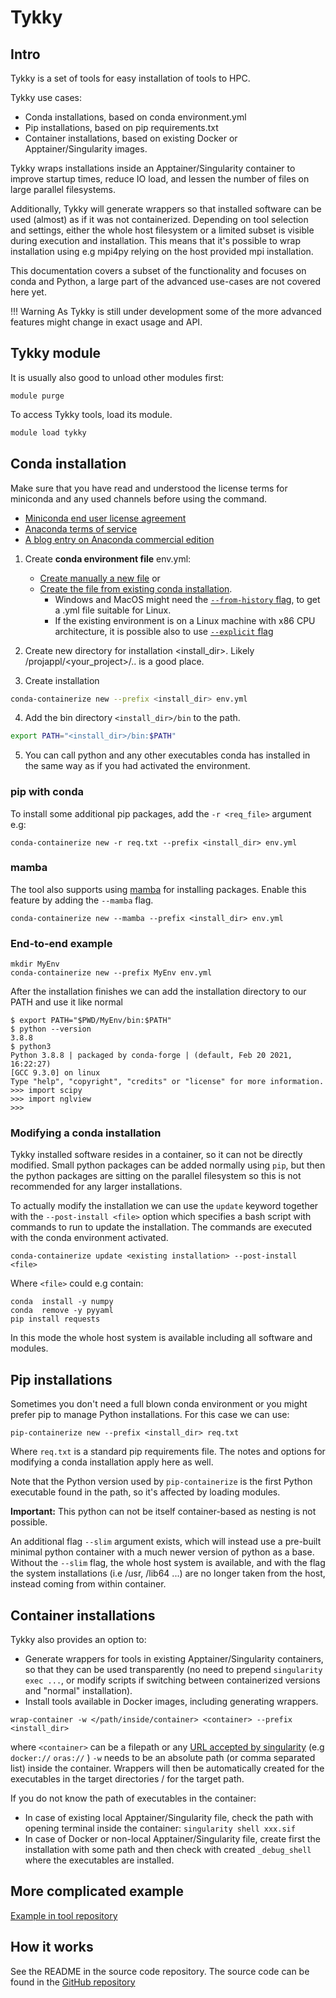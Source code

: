 # Tykky

## Intro

Tykky is a set of tools for easy installation of tools to HPC. 

Tykky use cases:

* Conda installations, based on conda environment.yml
* Pip installations, based on pip requirements.txt
* Container installations, based on existing Docker or Apptainer/Singularity images.

Tykky wraps installations inside 
an Apptainer/Singularity container to improve startup times, 
reduce IO load, and lessen the number of files on large parallel filesystems. 

Additionally, Tykky will generate wrappers so that installed
software can be used (almost) as if it was not containerized. Depending
on tool selection and settings, either the whole host filesystem or
a limited subset is visible during execution and installation. This means that
it's possible to wrap installation using e.g mpi4py relying on the host provided
mpi installation. 

This documentation covers a subset of the functionality and focuses on
conda and Python, a large part of the advanced use-cases
are not covered here yet.

!!! Warning
    As Tykky is still under development some of the more advanced features might change in exact usage and API.

## Tykky module

It is usually also good to unload other modules first: 

```
module purge
```

To access Tykky tools, load its module. 

```bash
module load tykky
```

## Conda installation

Make sure that you have read and understood the license terms for miniconda and any used channels
before using the command. 

- [Miniconda end user license agreement](https://www.anaconda.com/end-user-license-agreement-miniconda)
- [Anaconda terms of service](https://www.anaconda.com/terms-of-service)
- [A blog entry on Anaconda commercial edition](https://www.anaconda.com/blog/anaconda-commercial-edition-faq)

1) Create **conda environment file** env.yml: 
	* [Create manually a new file](https://conda.io/projects/conda/en/latest/user-guide/tasks/manage-environments.html#create-env-file-manually) or 
	* [Create the file from existing conda installation](https://conda.io/projects/conda/en/latest/user-guide/tasks/manage-environments.html#sharing-an-environment). 
		* Windows and MacOS might need the [`--from-history` flag](https://conda.io/projects/conda/en/latest/user-guide/tasks/manage-environments.html#exporting-an-environment-file-across-platforms), to get a .yml file suitable for Linux.
		* If the existing environment is on a Linux machine with x86 CPU architecture, it is possible also to use [`--explicit` flag](https://conda.io/projects/conda/en/latest/user-guide/tasks/manage-environments.html#building-identical-conda-environments)

2) Create new directory for installation <install_dir>. Likely /projappl/<your_project>/.. is a good place.

3) Create installation

```bash
conda-containerize new --prefix <install_dir> env.yml
```

4) Add the bin directory `<install_dir>/bin` to the path. 

```bash
export PATH="<install_dir>/bin:$PATH"
```

5) You can call python and any other executables conda has installed in the same way as if you had activated the environment. 

### pip with conda

To install some additional pip packages, add the `-r <req_file>` argument e.g: 

```
conda-containerize new -r req.txt --prefix <install_dir> env.yml
```

### mamba 
The tool also supports using [mamba](https://github.com/mamba-org/mamba) 
for installing packages. Enable this feature by adding the `--mamba` flag. 

```
conda-containerize new --mamba --prefix <install_dir> env.yml
```


### End-to-end example 


```
mkdir MyEnv
conda-containerize new --prefix MyEnv env.yml 
```
After the installation finishes we can add the installation directory to our PATH
and use it like normal

```
$ export PATH="$PWD/MyEnv/bin:$PATH"
$ python --version
3.8.8
$ python3
Python 3.8.8 | packaged by conda-forge | (default, Feb 20 2021, 16:22:27) 
[GCC 9.3.0] on linux
Type "help", "copyright", "credits" or "license" for more information.
>>> import scipy
>>> import nglview
>>> 
```

### Modifying a conda installation

Tykky installed software resides in a container, so it can not be directly modified.
Small python packages can be added normally using `pip`, but then the python packages are
sitting on the parallel filesystem so this is not recommended for any larger installations.  

To actually modify the installation we can use the `update` keyword
together with the `--post-install <file>` option which specifies a bash script
with commands to run to update the installation. The commands are executed 
with the conda environment activated. 

```
conda-containerize update <existing installation> --post-install <file> 
```

Where `<file>` could e.g contain:

```
conda  install -y numpy
conda  remove -y pyyaml
pip install requests
```

In this mode the whole host system is available including all software and modules. 

## Pip installations

Sometimes you don't need a full blown conda environment or you might prefer pip
to manage Python installations. For this case we can use: 

```
pip-containerize new --prefix <install_dir> req.txt
```
Where `req.txt` is a standard pip requirements file. 
The notes and options for modifying a conda installation apply here as well.

Note that the Python version used by `pip-containerize` is the first Python executable found in the path, so it's affected by loading modules. 

**Important:** This python can not be itself container-based as nesting is not possible.  

An additional flag `--slim` argument exists, which will instead use a pre-built minimal python
container with a much newer version of python as a base. Without the `--slim` flag, the whole host system is available,
and with the flag the system installations (i.e /usr, /lib64 ...) are no longer taken from the host, instead
coming from within container. 

## Container installations

Tykky also provides an option to: 
	
* Generate wrappers for tools in existing Apptainer/Singularity containers, so that they can be used 
transparently (no need to prepend `singularity exec ...`, or modify scripts if switching between containerized versions and "normal" installation).
* Install tools available in Docker images, including generating wrappers.

```
wrap-container -w </path/inside/container> <container> --prefix <install_dir> 
```
where `<container>` can be a filepath or any [URL accepted by singularity](https://docs.sylabs.io/guides/3.7/user-guide/cli/singularity_pull.html) (e.g `docker://` `oras://` )
`-w` needs to be an absolute path (or comma separated list) inside the container. Wrappers will then be automatically
created for the executables in the target directories / for the target path.

If you do not know the path of executables in the container:

* In case of existing local Apptainer/Singularity file, check the path with opening terminal inside the container: `singularity shell xxx.sif`
* In case of Docker or non-local Apptainer/Singularity file, create first the installation with some path and then check with created `_debug_shell` where the executables are installed.

## More complicated example

[Example in tool repository](https://github.com/CSCfi/hpc-container-wrapper/blob/master/examples/fftw.md)

## How it works

See the README in the source code repository. 
The source code can be found in the [GitHub repository](https://github.com/CSCfi/hpc-container-wrapper)
